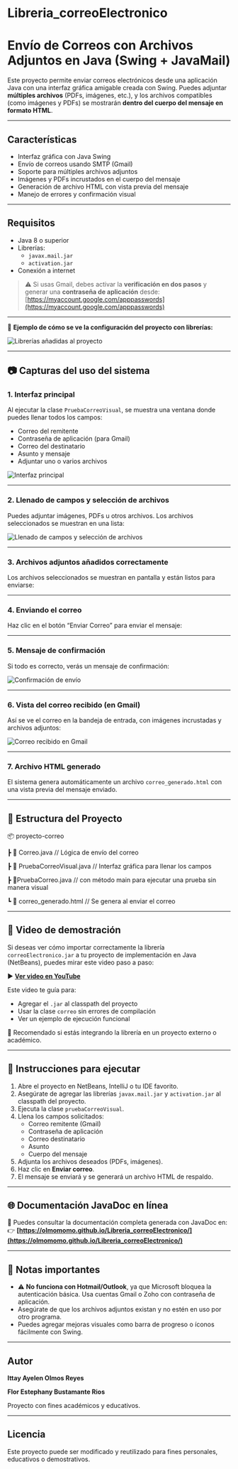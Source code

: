 # Libreria_correoElectronico

# Envío de Correos con Archivos Adjuntos en Java (Swing + JavaMail)

Este proyecto permite enviar correos electrónicos desde una aplicación Java con una interfaz gráfica amigable creada con Swing. Puedes adjuntar **múltiples archivos** (PDFs, imágenes, etc.), y los archivos compatibles (como imágenes y PDFs) se mostrarán **dentro del cuerpo del mensaje en formato HTML**.

---

## Características

- Interfaz gráfica con Java Swing
- Envío de correos usando SMTP (Gmail)
- Soporte para múltiples archivos adjuntos
- Imágenes y PDFs incrustados en el cuerpo del mensaje
- Generación de archivo HTML con vista previa del mensaje
- Manejo de errores y confirmación visual

---

## Requisitos

- Java 8 o superior
- Librerías:
  - `javax.mail.jar`
  - `activation.jar`
- Conexión a internet

> ⚠️ Si usas Gmail, debes activar la **verificación en dos pasos** y generar una **contraseña de aplicación** desde:
> [https://myaccount.google.com/apppasswords](https://myaccount.google.com/apppasswords)

---
🔽 **Ejemplo de cómo se ve la configuración del proyecto con librerías:**

![Librerías añadidas al proyecto](https://i.ibb.co/XfLNjVwJ/librerias-necesarias.png)

---

## 📷 Capturas del uso del sistema

### 1. Interfaz principal

Al ejecutar la clase `PruebaCorreoVisual`, se muestra una ventana donde puedes llenar todos los campos:

- Correo del remitente
- Contraseña de aplicación (para Gmail)
- Correo del destinatario
- Asunto y mensaje
- Adjuntar uno o varios archivos

![Interfaz principal](https://i.ibb.co/qFCXJQjn/interfaz-principal.png)

---

### 2. Llenado de campos y selección de archivos

Puedes adjuntar imágenes, PDFs u otros archivos. Los archivos seleccionados se muestran en una lista:

![Llenado de campos y selección de archivos](https://i.ibb.co/wZ66hrqf/elegir-archivo.png)

---

### 3. Archivos adjuntos añadidos correctamente

Los archivos seleccionados se muestran en pantalla y están listos para enviarse:


---

### 4. Enviando el correo

Haz clic en el botón “Enviar Correo” para enviar el mensaje:


---

### 5. Mensaje de confirmación

Si todo es correcto, verás un mensaje de confirmación:

![Confirmación de envío](https://i.ibb.co/KzzP7gxr/notificacion-de-correo-enviado.png)

---

### 6. Vista del correo recibido (en Gmail)

Así se ve el correo en la bandeja de entrada, con imágenes incrustadas y archivos adjuntos:

![Correo recibido en Gmail](https://i.ibb.co/WppdHqqj/prueba-de-que-el-correo-se-envia.png)

---

### 7. Archivo HTML generado

El sistema genera automáticamente un archivo `correo_generado.html` con una vista previa del mensaje enviado.


---

## 📁 Estructura del Proyecto

📦 proyecto-correo

┣ 📄 Correo.java // Lógica de envío del correo

┣ 📄 PruebaCorreoVisual.java // Interfaz gráfica para llenar los campos

┣ 📄PruebaCorreo.java // con método main para ejecutar una prueba sin manera visual

┗ 📄 correo_generado.html // Se genera al enviar el correo

---

## 🎥 Video de demostración

Si deseas ver cómo importar correctamente la librería `correoElectronico.jar` a tu proyecto de implementación en Java (NetBeans), puedes mirar este video paso a paso:

▶️ **[Ver video en YouTube](https://youtu.be/e3gLUt7NtWQ?si=8WPDUrVqXBo4Muij)**

Este video te guía para:

- Agregar el `.jar` al classpath del proyecto
- Usar la clase `correo` sin errores de compilación
- Ver un ejemplo de ejecución funcional

📌 Recomendado si estás integrando la librería en un proyecto externo o académico.

---

## 🚀 Instrucciones para ejecutar

1. Abre el proyecto en NetBeans, IntelliJ o tu IDE favorito.
2. Asegúrate de agregar las librerías `javax.mail.jar` y `activation.jar` al classpath del proyecto.
3. Ejecuta la clase `pruebaCorreoVisual`.
4. Llena los campos solicitados:
   - Correo remitente (Gmail)
   - Contraseña de aplicación
   - Correo destinatario
   - Asunto
   - Cuerpo del mensaje
5. Adjunta los archivos deseados (PDFs, imágenes).
6. Haz clic en **Enviar correo**.
7. El mensaje se enviará y se generará un archivo HTML de respaldo.

---

## 🌐 Documentación JavaDoc en línea

📄 Puedes consultar la documentación completa generada con JavaDoc en:  
👉 **[https://olmomomo.github.io/Libreria_correoElectronico/](https://olmomomo.github.io/Libreria_correoElectronico/)**

---

## 📌 Notas importantes

- ⚠️ **No funciona con Hotmail/Outlook**, ya que Microsoft bloquea la autenticación básica. Usa cuentas Gmail o Zoho con contraseña de aplicación.
- Asegúrate de que los archivos adjuntos existan y no estén en uso por otro programa.
- Puedes agregar mejoras visuales como barra de progreso o íconos fácilmente con Swing.

---

## Autor

**Ittay Ayelen Olmos Reyes**

**Flor Estephany Bustamante Rios**

Proyecto con fines académicos y educativos.

---

##  Licencia

Este proyecto puede ser modificado y reutilizado para fines personales, educativos o demostrativos.

